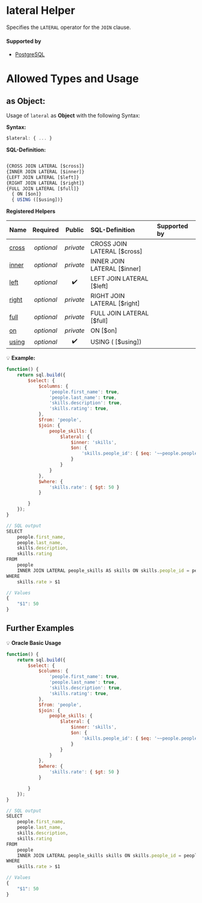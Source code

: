 # lateral Helper
Specifies the `LATERAL` operator for the `JOIN` clause.

#### Supported by
- [PostgreSQL](https://www.postgresql.org/docs/9.5/static/queries-table-expressions.html#QUERIES-LATERAL)

# Allowed Types and Usage

## as Object:

Usage of `lateral` as **Object** with the following Syntax:

**Syntax:**

```javascript
$lateral: { ... }
```

**SQL-Definition:**
```javascript

{CROSS JOIN LATERAL [$cross]}
{INNER JOIN LATERAL [$inner]}
{LEFT JOIN LATERAL [$left]}
{RIGHT JOIN LATERAL [$right]}
{FULL JOIN LATERAL [$full]}
  { ON [$on]}
  { USING ([$using])}
```

**Registered Helpers**

Name|Required|Public|SQL-Definition|Supported by
:---|:------:|:----:|:-------------|:-----------
[cross](./private/cross/)|*optional*|*private*|CROSS JOIN LATERAL  [$cross]|
[inner](./private/inner/)|*optional*|*private*|INNER JOIN LATERAL  [$inner]|
[left](../../../../../../helpers/functions/string/left/)|*optional*|:heavy_check_mark:|LEFT JOIN LATERAL  [$left]|
[right](./private/right/)|*optional*|*private*|RIGHT JOIN LATERAL  [$right]|
[full](./private/full/)|*optional*|*private*|FULL JOIN LATERAL  [$full]|
[on](./private/on/)|*optional*|*private*| ON  [$on]|
[using](../../../../../../helpers/queries/using/)|*optional*|:heavy_check_mark:| USING ( [$using])|

:bulb: **Example:**
```javascript
function() {
    return sql.build({
        $select: {
            $columns: {
                'people.first_name': true,
                'people.last_name': true,
                'skills.description': true,
                'skills.rating': true,
            },
            $from: 'people',
            $join: {
                people_skills: {
                    $lateral: {
                        $inner: 'skills',
                        $on: {
                            'skills.people_id': { $eq: '~~people.people_id' }
                        }
                    }
                }
            },
            $where: {
                'skills.rate': { $gt: 50 }
            }

        }
    });
}

// SQL output
SELECT
    people.first_name,
    people.last_name,
    skills.description,
    skills.rating
FROM
    people
    INNER JOIN LATERAL people_skills AS skills ON skills.people_id = people.people_id
WHERE
    skills.rate > $1

// Values
{
    "$1": 50
}
```

## Further Examples

:bulb: **Oracle Basic Usage**
```javascript
function() {
    return sql.build({
        $select: {
            $columns: {
                'people.first_name': true,
                'people.last_name': true,
                'skills.description': true,
                'skills.rating': true,
            },
            $from: 'people',
            $join: {
                people_skills: {
                    $lateral: {
                        $inner: 'skills',
                        $on: {
                            'skills.people_id': { $eq: '~~people.people_id' }
                        }
                    }
                }
            },
            $where: {
                'skills.rate': { $gt: 50 }
            }

        }
    });
}

// SQL output
SELECT
    people.first_name,
    people.last_name,
    skills.description,
    skills.rating
FROM
    people
    INNER JOIN LATERAL people_skills skills ON skills.people_id = people.people_id
WHERE
    skills.rate > $1

// Values
{
    "$1": 50
}
```

